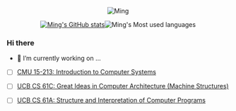 <div align="center">
    
![Ming](https://metrics.lecoq.io/ming-make?template=classic&config.timezone=Asia%2FShanghai)
</div>

<div align="center">
    
[![Ming's GitHub stats](https://github-readme-stats.vercel.app/api?username=ming-make&show_icons=true&theme=radical)](https://github.com/anuraghazra/github-readme-stats)![Ming's Most used languages](https://github-readme-stats.vercel.app/api/top-langs/?username=ming-make&layout=compact&hide_border=true&langs_count=10)
</div>
    


### Hi there
<!--
**ming-make/ming-make** is a ✨ _special_ ✨ repository because its `README.md` (this file) appears on your GitHub profile.

Here are some ideas to get you started:

- 🔭 I’m currently working on ...
- 🌱 I’m currently learning ...
- 👯 I’m looking to collaborate on ...
- 🤔 I’m looking for help with ...
- 💬 Ask me about ...
- 📫 How to reach me: ...
- 😄 Pronouns: ...
- ⚡ Fun fact: ...
-->
- 🔭 I’m currently working on ...
 - [ ] [CMU 15-213: Introduction to Computer Systems](https://www.cs.cmu.edu/~213/)

 - [ ] [UCB CS 61C: Great Ideas in Computer Architecture (Machine Structures)](https://cs61c.org/sp22/)
 
 - [ ] [UCB CS 61A: Structure and Interpretation of Computer Programs](https://inst.eecs.berkeley.edu/~cs61a/fa20/)
